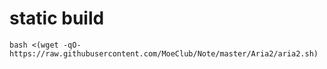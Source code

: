 # static build
```
bash <(wget -qO- https://raw.githubusercontent.com/MoeClub/Note/master/Aria2/aria2.sh)

```
